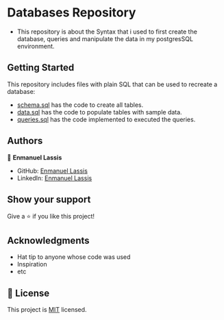 # Databases Repository

- This repository is about the Syntax that i used to first create the database, queries and manipulate the data in my postgresSQL environment.


## Getting Started

This repository includes files with plain SQL that can be used to recreate a database:

- [schema.sql](./schema.sql) has the code to create all tables.
- [data.sql](./data.sql) has the code to populate tables with sample data.
- [queries.sql](./queries.sql) has the code implemented to executed the queries.


## Authors

👤 **Enmanuel Lassis**

- GitHub: [Enmanuel Lassis](https://github.com/elassis)
- LinkedIn: [Enmanuel Lassis](https://linkedin.com/in/enmanuel-lassis-peña/)

## Show your support

Give a ⭐️ if you like this project!

## Acknowledgments

- Hat tip to anyone whose code was used
- Inspiration
- etc

## 📝 License

This project is [MIT](./MIT.md) licensed.
